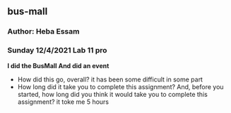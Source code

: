 ## bus-mall

### Author: Heba Essam

### Sunday 12/4/2021 Lab 11 pro
**I did the BusMall And did an event**

<ul>
<li>How did this go, overall? it has been some difficult in some part </li>
<li>How long did it take you to complete this assignment? And, before you started, how long did you think it would take you to complete this assignment? it toke me 5 hours</li>
</ul>